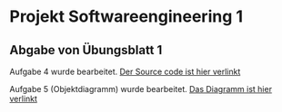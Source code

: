 # Projekt Softwareengineering 1

## Abgabe von Übungsblatt 1 

Aufgabe 4 wurde bearbeitet. [Der Source code ist hier verlinkt](https://github.com/sweIhm-ws2018-19/skillproject-do-4/tree/master/UML/blatt1_4)

Aufgabe 5 (Objektdiagramm) wurde bearbeitet. [Das Diagramm ist hier verlinkt](https://github.com/sweIhm-ws2018-19/skillproject-do-4/blob/aufgabe1/UML/blatt1_5/abgabe1.pdf)